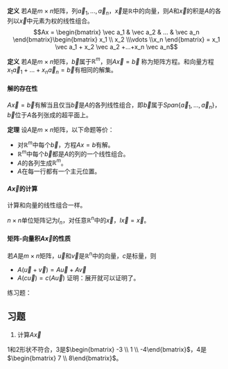 **定义** 若$A$是$m \times n$矩阵，列$\vec a_1,...,\vec a_n$，$\vec x$是$\mathbb{R}$中的向量，则$A$和$\vec x$的积是$A$的各列以$\vec x$中元素为权的线性组合。
$$Ax = \begin{bmatrix} \vec a_1 & \vec a_2 & ... & \vec a_n \end{bmatrix}\begin{bmatrix} x_1 \\ x_2 \\\vdots \\x_n \end{bmatrix} = x_1 \vec a_1 + x_2 \vec a_2 +...+x_n \vec a_n$$

**定义** 若$A$是$m \times n$矩阵，$\vec b$属于$\mathbb{R}^m$，则$A \vec x =\vec b$ 称为矩阵方程。和向量方程$x_1 \vec a_1 + ... + x_n \vec a_n = \vec b$有相同的解集。

#### 解的存在性

$A \vec x = \vec b$有解当且仅当$\vec b$是$A$的各列线性组合，即$\vec b$属于$Span\{\vec a_1,...,\vec a_n\}$，$\vec b$位于$A$各列张成的超平面上。

**定理** 设$A$是$m \times n$矩阵，以下命题等价：
- 对$\mathbb{R}^m$中每个$\vec b$，方程$Ax = b$有解。
- $\mathbb{R}^m$中每个$\vec b$都是$A$的列的一个线性组合。
- $A$的各列生成$\mathbb{R}^m$。
- $A$在每一行都有一个主元位置。

#### $A\vec x$的计算

计算和向量的线性组合一样。

$n \times n$单位矩阵记为$I_n$，对任意$\mathbb{R}^n$中的$\vec x$，$I \vec x = \vec x$。

#### 矩阵-向量积$A\vec x$的性质

若$A$是$m \times n$矩阵，$\vec u$和$\vec v$是$\mathbb{R}^n$中的向量，$c$是标量，则
- $A(\vec u+\vec v) = A\vec u+A \vec v$
- $A(c\vec u) = c(A\vec u)$
证明：展开就可以证明了。

练习题：

## 习题

1. 计算$A\vec x$

1和2形状不符合，3是$\begin{bmatrix} -3 \\ 1 \\ -4\end{bmatrix}$，4是$\begin{bmatrix} 7 \\ 8\end{bmatrix}$。